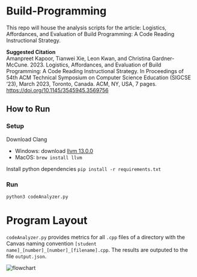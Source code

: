 # Build-Programming
This repo will house the analysis scripts for the article: Logistics, Affordances, and Evaluation of Build Programming: A Code Reading Instructional Strategy.

**Suggested Citation**  
Amanpreet Kapoor, Tianwei Xie, Leon Kwan, and Christina Gardner-McCune. 2023. Logistics, Affordances, and Evaluation of Build Programming: A Code Reading Instructional Strategy. In Proceedings of 54th ACM Technical Symposium on Computer Science Education (SIGCSE ‘23), March 2023, Toronto, Canada. ACM, NY, USA, 7 pages.
https://doi.org/10.1145/3545945.3569756 

## How to Run

### Setup

Download Clang
- Windows: download [llvm 13.0.0](https://github.com/llvm/llvm-project/releases/tag/llvmorg-13.0.0)
- MacOS: `brew install llvm`

Install python dependencies
`pip install -r requirements.txt`

### Run
`python3 codeAnalyzer.py`

# Program Layout

`codeAnalyzer.py` provides metrics for all `.cpp` files of a directory with the Canvas naming convention `[student name]_[number]_[number]_[filename].cpp`. The results are outputed to the file `output.json`.

![flowchart](readimage.svg)